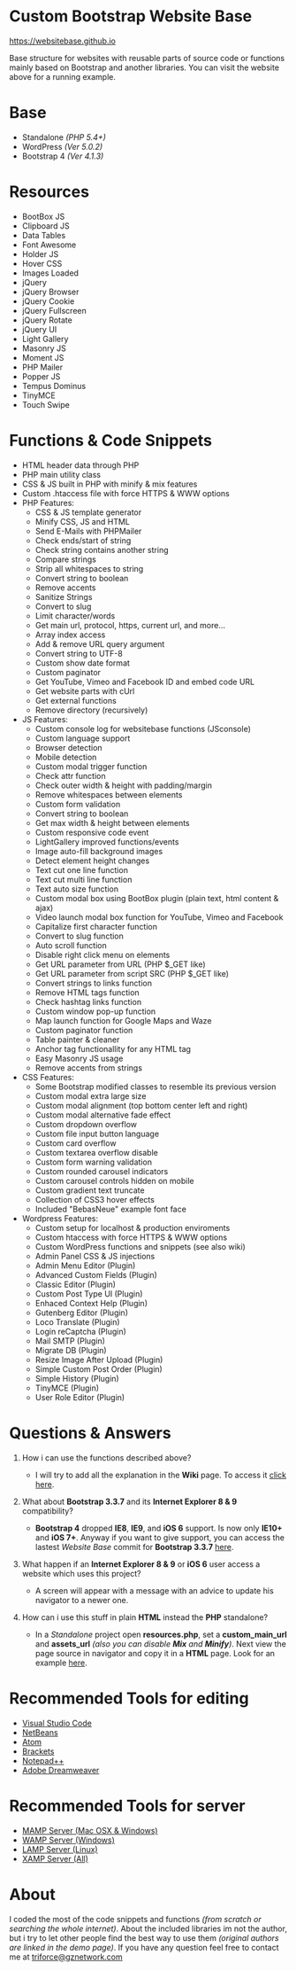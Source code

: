 # Custom Bootstrap Website Base
https://websitebase.github.io

Base structure for websites with reusable parts of source code or functions mainly based on Bootstrap and another libraries. You can visit the website above for a running example.

# Base
- Standalone *(PHP 5.4+)*
- WordPress *(Ver 5.0.2)*
- Bootstrap 4 *(Ver 4.1.3)*

# Resources
- BootBox JS
- Clipboard JS
- Data Tables
- Font Awesome
- Holder JS
- Hover CSS
- Images Loaded
- jQuery
- jQuery Browser
- jQuery Cookie
- jQuery Fullscreen
- jQuery Rotate
- jQuery UI
- Light Gallery
- Masonry JS
- Moment JS
- PHP Mailer
- Popper JS
- Tempus Dominus
- TinyMCE
- Touch Swipe

# Functions & Code Snippets
- HTML header data through PHP
- PHP main utility class
- CSS & JS built in PHP with minify & mix features
- Custom .htaccess file with force HTTPS & WWW options
- PHP Features:
	- CSS & JS template generator
	- Minify CSS, JS and HTML
	- Send E-Mails with PHPMailer
	- Check ends/start of string
	- Check string contains another string
	- Compare strings
	- Strip all whitespaces to string
	- Convert string to boolean
	- Remove accents
	- Sanitize Strings
	- Convert to slug
	- Limit character/words
	- Get main url, protocol, https, current url, and more...
	- Array index access
	- Add & remove URL query argument
	- Convert string to UTF-8
	- Custom show date format
	- Custom paginator
	- Get YouTube, Vimeo and Facebook ID and embed code URL
	- Get website parts with cUrl
	- Get external functions
	- Remove directory (recursively)
- JS Features:
	- Custom console log for websitebase functions (JSconsole)
	- Custom language support
	- Browser detection
	- Mobile detection
	- Custom modal trigger function
	- Check attr function
	- Check outer width & height with padding/margin
	- Remove whitespaces between elements
	- Custom form validation
	- Convert string to boolean
	- Get max width & height between elements
	- Custom responsive code event
	- LightGallery improved functions/events
	- Image auto-fill background images
	- Detect element height changes
	- Text cut one line function
	- Text cut multi line function
	- Text auto size function
	- Custom modal box using BootBox plugin (plain text, html content & ajax)
	- Video launch modal box function for YouTube, Vimeo and Facebook
	- Capitalize first character function
	- Convert to slug function
	- Auto scroll function
	- Disable right click menu on elements
	- Get URL parameter from URL (PHP $_GET like)
	- Get URL parameter from script SRC (PHP $_GET like)
	- Convert strings to links function
	- Remove HTML tags function
	- Check hashtag links function
	- Custom window pop-up function
	- Map launch function for Google Maps and Waze
	- Custom paginator function
	- Table painter & cleaner
	- Anchor tag functionallity for any HTML tag
	- Easy Masonry JS usage
	- Remove accents from strings
- CSS Features:
	- Some Bootstrap modified classes to resemble its previous version
	- Custom modal extra large size
	- Custom modal alignment (top bottom center left and right)
	- Custom modal alternative fade effect
	- Custom dropdown overflow
	- Custom file input button language
	- Custom card overflow
	- Custom textarea overflow disable
	- Custom form warning validation
	- Custom rounded carousel indicators
	- Custom carousel controls hidden on mobile
	- Custom gradient text truncate
	- Collection of CSS3 hover effects
	- Included "BebasNeue" example font face
- Wordpress Features:
	- Custom setup for localhost & production enviroments
	- Custom htaccess with force HTTPS & WWW options
	- Custom WordPress functions and snippets (see also wiki)
	- Admin Panel CSS & JS injections
	- Admin Menu Editor (Plugin)
	- Advanced Custom Fields (Plugin)
	- Classic Editor (Plugin)
	- Custom Post Type UI (Plugin)
	- Enhaced Context Help (Plugin)
	- Gutenberg Editor (Plugin)
	- Loco Translate (Plugin)
	- Login reCaptcha (Plugin)
	- Mail SMTP (Plugin)
	- Migrate DB (Plugin)
	- Resize Image After Upload (Plugin)
	- Simple Custom Post Order (Plugin)
	- Simple History (Plugin)
	- TinyMCE (Plugin)
	- User Role Editor (Plugin)

# Questions & Answers
1. How i can use the functions described above?
   - I will try to add all the explanation in the **Wiki** page. To access it [click here](https://github.com/TriForceX/WebsiteBase/wiki). 
   
2. What about **Bootstrap 3.3.7** and its **Internet Explorer 8 & 9** compatibility?
   - **Bootstrap 4** dropped **IE8**, **IE9**, and **iOS 6** support. Is now only **IE10+** and **iOS 7+**. Anyway if you want to give support, you can access the lastest _Website Base_ commit for **Bootstrap 3.3.7** [here](https://github.com/TriForceX/WebsiteBase/tree/v3.3.7).
   
3. What happen if an **Internet Explorer 8 & 9** or **iOS 6** user access a website which uses this project?
   - A screen will appear with a message with an advice to update his navigator to a newer one.

4. How can i use this stuff in plain **HTML** instead the **PHP** standalone?
   - In a *Standalone* project open **resources.php**, set a **custom_main_url** and **assets_url** _(also you can disable **Mix** and **Minify**)_. Next view the page source in navigator and copy it in a **HTML** page. Look for an example [here](https://github.com/WebsiteBase/WebsiteBase.GitHub.io).

# Recommended Tools for editing
- [Visual Studio Code](https://code.visualstudio.com)
- [NetBeans](https://netbeans.org)
- [Atom](https://atom.io)
- [Brackets](http://brackets.io)
- [Notepad++](https://notepad-plus-plus.org/download)
- [Adobe Dreamweaver](https://www.adobe.com/dreamweaver)

# Recommended Tools for server
- [MAMP Server (Mac OSX & Windows)](https://www.mamp.info/en)
- [WAMP Server (Windows)](http://www.wampserver.com)
- [LAMP Server (Linux)](https://bitnami.com/stack/lamp)
- [XAMP Server (All)](https://www.apachefriends.org)

# About
I coded the most of the code snippets and functions *(from scratch or searching the whole internet)*. About the included libraries im not the author, but i try to let other people find the best way to use them *(original authors are linked in the demo page)*. If you have any question feel free to contact me at triforce@gznetwork.com